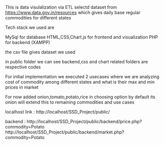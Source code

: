 This is data visulalization via ETL selectd dataset from https://www.data.gov.in/resources which gives daily base regular commodities for different states

Tech stack we used are 

MySql for database 
HTML,CSS,Chart.js for frontend and visualization
PHP for backend (XAMPP)

the csv file gives dataset we used

in public folder we can see backend,css and chart related folders are respective codes

For initial implementation we executed 2 usecases where we are analyzing cost of commodity among different states and what is their max and min prices in market

For now added onion,tomato,potato,rice in choosing option by default its onion will extend this to remaining commodities and use cases

localhost link : http://localhost/SSD_Project/public/

backend : http://localhost/SSD_Project/public/backend/price.php?commodity=Potato
          http://localhost/SSD_Project/public/backend/market.php?commodity=Potato
